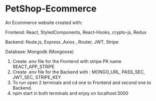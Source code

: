# PetShop-Ecommerce

An Ecommerce website created with:

Frontend: React, StyledComponents, React-Hooks, crypto-js, Redux

Backend: Node.js, Express ,Axios , Router, JWT, Stripe

Database: Mongodb (Mongoose)

1) Create .env file for the Frontend with stripe PK name REACT_APP_STRIPE
2) Create .env file for the Backend with : MONGO_URL, PASS_SEC, JWT_SEC, STRIPE_KEY
3) To run open 2 terminals and cd one to Frontend and second one to Backend.
4) npm start in both terminals and enjoy on localhost:3000
